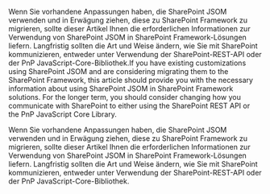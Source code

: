 <span data-ttu-id="fc639-p129">Wenn Sie vorhandene Anpassungen haben, die SharePoint JSOM verwenden und in Erwägung ziehen, diese zu SharePoint Framework zu migrieren, sollte dieser Artikel Ihnen die erforderlichen Informationen zur Verwendung von SharePoint JSOM in SharePoint Framework-Lösungen liefern. Langfristig sollten die Art und Weise ändern, wie Sie mit SharePoint kommunizieren, entweder unter Verwendung der SharePoint-REST-API oder der PnP JavaScript-Core-Bibliothek.</span><span class="sxs-lookup"><span data-stu-id="fc639-p129">If you have existing customizations using SharePoint JSOM and are considering migrating them to the SharePoint Framework, this article should provide you with the necessary information about using SharePoint JSOM in SharePoint Framework solutions. For the longer term, you should consider changing how you communicate with SharePoint to either using the SharePoint REST API or the PnP JavaScript Core Library.</span></span>

Wenn Sie vorhandene Anpassungen haben, die SharePoint JSOM verwenden und in Erwägung ziehen, diese zu SharePoint Framework zu migrieren, sollte dieser Artikel Ihnen die erforderlichen Informationen zur Verwendung von SharePoint JSOM in SharePoint Framework-Lösungen liefern. Langfristig sollten die Art und Weise ändern, wie Sie mit SharePoint kommunizieren, entweder unter Verwendung der SharePoint-REST-API oder der PnP JavaScript-Core-Bibliothek.